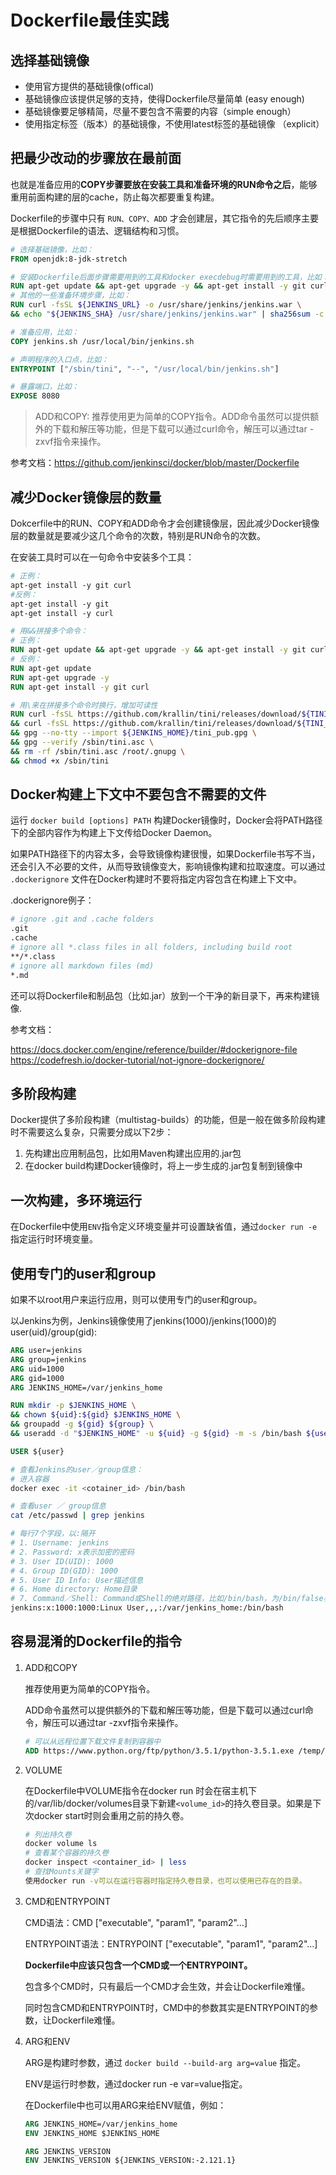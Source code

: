 # Dockerfile最佳实践

## 选择基础镜像

* 使用官方提供的基础镜像(offical)
* 基础镜像应该提供足够的支持，使得Dockerfile尽量简单 (easy enough)
* 基础镜像要足够精简，尽量不要包含不需要的内容（simple enough）
* 使用指定标签（版本）的基础镜像，不使用latest标签的基础镜像 （explicit）

## 把最少改动的步骤放在最前面

也就是准备应用的**COPY步骤要放在安装工具和准备环境的RUN命令之后**，能够重用前面构建的层的cache，防止每次都要重复构建。

Dockerfile的步骤中只有 `RUN、COPY、ADD` 才会创建层，其它指令的先后顺序主要是根据Dockerfile的语法、逻辑结构和习惯。

```dockerfile
# 选择基础镜像，比如：
FROM openjdk:8-jdk-stretch

# 安装Dockerfile后面步骤需要用到的工具和docker execdebug时需要用到的工具，比如：
RUN apt-get update && apt-get upgrade -y && apt-get install -y git curl && rm -rf /var/lib/apt/lists/*
# 其他的一些准备环境步骤，比如：
RUN curl -fsSL ${JENKINS_URL} -o /usr/share/jenkins/jenkins.war \
&& echo "${JENKINS_SHA} /usr/share/jenkins/jenkins.war" | sha256sum -c -

# 准备应用，比如：
COPY jenkins.sh /usr/local/bin/jenkins.sh

# 声明程序的入口点，比如：
ENTRYPOINT ["/sbin/tini", "--", "/usr/local/bin/jenkins.sh"]

# 暴露端口，比如：
EXPOSE 8080
```

> ADD和COPY: 推荐使用更为简单的COPY指令。ADD命令虽然可以提供额外的下载和解压等功能，但是下载可以通过curl命令，解压可以通过tar -zxvf指令来操作。

参考文档：https://github.com/jenkinsci/docker/blob/master/Dockerfile

## 减少Docker镜像层的数量

Dokcerfile中的RUN、COPY和ADD命令才会创建镜像层，因此减少Docker镜像层的数量就是要减少这几个命令的次数，特别是RUN命令的次数。

在安装工具时可以在一句命令中安装多个工具：

```dockerfile
# 正例：
apt-get install -y git curl
#反例：
apt-get install -y git
apt-get install -y curl

# 用&&拼接多个命令：
# 正例：
RUN apt-get update && apt-get upgrade -y && apt-get install -y git curl
# 反例：
RUN apt-get update
RUN apt-get upgrade -y
RUN apt-get install -y git curl

# 用\来在拼接多个命令时换行，增加可读性
RUN curl -fsSL https://github.com/krallin/tini/releases/download/${TINI_VERSION}/tini-static-$(dpkg --print-architecture) -o /sbin/tini \
&& curl -fsSL https://github.com/krallin/tini/releases/download/${TINI_VERSION}/tini-static-$(dpkg --print-architecture).asc -o /sbin/tini.asc \
&& gpg --no-tty --import ${JENKINS_HOME}/tini_pub.gpg \
&& gpg --verify /sbin/tini.asc \
&& rm -rf /sbin/tini.asc /root/.gnupg \
&& chmod +x /sbin/tini
```

## Docker构建上下文中不要包含不需要的文件

运行 `docker build [options] PATH` 构建Docker镜像时，Docker会将PATH路径下的全部内容作为构建上下文传给Docker Daemon。

如果PATH路径下的内容太多，会导致镜像构建很慢，如果Dockerfile书写不当，还会引入不必要的文件，从而导致镜像变大，影响镜像构建和拉取速度。可以通过 `.dockerignore` 文件在Docker构建时不要将指定内容包含在构建上下文中。

.dockerignore例子：

```bash
# ignore .git and .cache folders
.git
.cache
# ignore all *.class files in all folders, including build root
**/*.class
# ignore all markdown files (md)
*.md
```
还可以将Dockerfile和制品包（比如.jar）放到一个干净的新目录下，再来构建镜像.

参考文档：

https://docs.docker.com/engine/reference/builder/#dockerignore-file
https://codefresh.io/docker-tutorial/not-ignore-dockerignore/

## 多阶段构建

Docker提供了多阶段构建（multistag-builds）的功能，但是一般在做多阶段构建时不需要这么复杂，只需要分成以下2步：

1. 先构建出应用制品包，比如用Maven构建出应用的.jar包
1. 在docker build构建Docker镜像时，将上一步生成的.jar包复制到镜像中

## 一次构建，多环境运行

在Dockerfile中使用`ENV`指令定义环境变量并可设置缺省值，通过`docker run -e`指定运行时环境变量。

## 使用专门的user和group

如果不以root用户来运行应用，则可以使用专门的user和group。

以Jenkins为例，Jenkins镜像使用了jenkins(1000)/jenkins(1000)的user(uid)/group(gid):

```dockerfile
ARG user=jenkins
ARG group=jenkins
ARG uid=1000
ARG gid=1000
ARG JENKINS_HOME=/var/jenkins_home

RUN mkdir -p $JENKINS_HOME \
&& chown ${uid}:${gid} $JENKINS_HOME \
&& groupadd -g ${gid} ${group} \
&& useradd -d "$JENKINS_HOME" -u ${uid} -g ${gid} -m -s /bin/bash ${user}

USER ${user}
```
```bash
# 查看Jenkins的user／group信息：
# 进入容器
docker exec -it <cotainer_id> /bin/bash

# 查看user ／ group信息
cat /etc/passwd | grep jenkins

# 每行7个字段，以:隔开
# 1. Username: jenkins
# 2. Password: x表示加密的密码
# 3. User ID(UID): 1000
# 4. Group ID(GID): 1000
# 5. User ID Info: User描述信息
# 6. Home directory: Home目录
# 7. Command／Shell: Command或Shell的绝对路径，比如/bin/bash，为/bin/false表示不允许执行bash
jenkins:x:1000:1000:Linux User,,,:/var/jenkins_home:/bin/bash
```

## 容易混淆的Dockerfile的指令

1. ADD和COPY

    推荐使用更为简单的COPY指令。

    ADD命令虽然可以提供额外的下载和解压等功能，但是下载可以通过curl命令，解压可以通过tar -zxvf指令来操作。

    ```dockerfile
    # 可以从远程位置下载文件复制到容器中
    ADD https://www.python.org/ftp/python/3.5.1/python-3.5.1.exe /temp/python-3.5.1.exe
    ```

1. VOLUME

    在Dockerfile中VOLUME指令在docker run 时会在宿主机下的/var/lib/docker/volumes目录下新建`<volume_id>`的持久卷目录。如果是下次docker start时则会重用之前的持久卷。

    ```bash
    # 列出持久卷
    docker volume ls
    # 查看某个容器的持久卷
    docker inspect <container_id> | less
    # 查找Mounts关键字
    使用docker run -v可以在运行容器时指定持久卷目录，也可以使用已存在的目录。
    ```
1. CMD和ENTRYPOINT

    CMD语法：CMD ["executable", "param1", "param2"…]

    ENTRYPOINT语法：ENTRYPOINT ["executable", "param1", "param2"…]

    **Dockerfile中应该只包含一个CMD或一个ENTRYPOINT。**

    包含多个CMD时，只有最后一个CMD才会生效，并会让Dockerfile难懂。

    同时包含CMD和ENTRYPOINT时，CMD中的参数其实是ENTRYPOINT的参数，让Dockerfile难懂。
1. ARG和ENV

    ARG是构建时参数，通过 `docker build --build-arg arg=value` 指定。

    ENV是运行时参数，通过docker run -e var=value指定。

    在Dockerfile中也可以用ARG来给ENV赋值，例如：

    ```dockerfile
    ARG JENKINS_HOME=/var/jenkins_home
    ENV JENKINS_HOME $JENKINS_HOME

    ARG JENKINS_VERSION
    ENV JENKINS_VERSION ${JENKINS_VERSION:-2.121.1}
    ```

